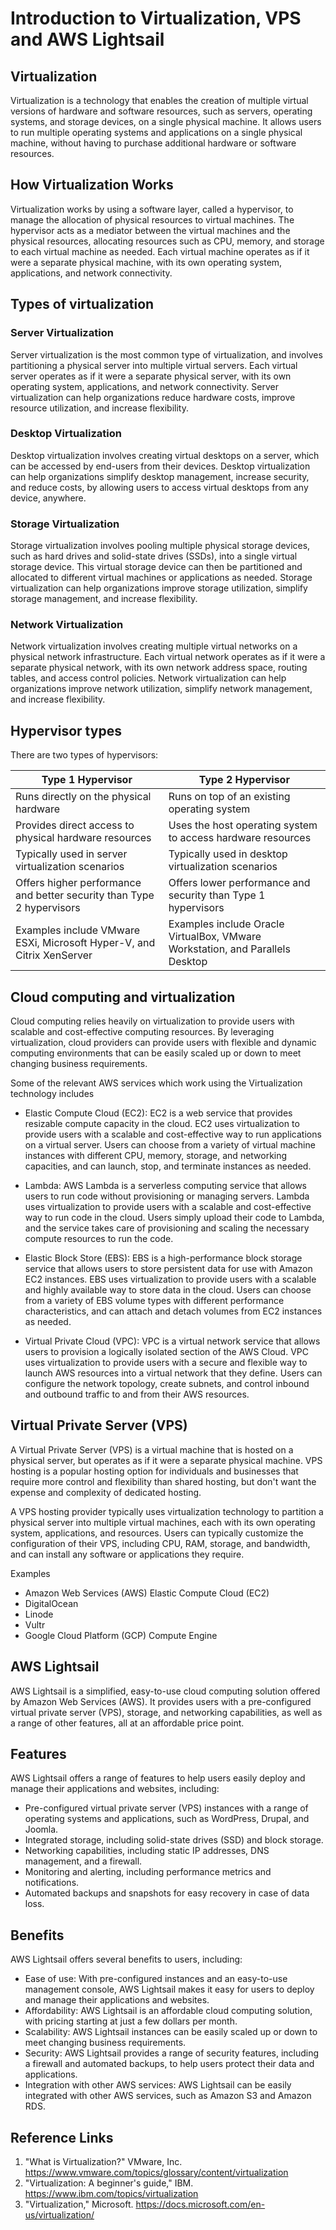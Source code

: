 # Introduction to Virtualization, VPS and AWS Lightsail

## Virtualization

Virtualization is a technology that enables the creation of multiple virtual versions of hardware and software resources, such as servers, operating systems, and storage devices, on a single physical machine. It allows users to run multiple operating systems and applications on a single physical machine, without having to purchase additional hardware or software resources.

## How Virtualization Works

Virtualization works by using a software layer, called a hypervisor, to manage the allocation of physical resources to virtual machines. The hypervisor acts as a mediator between the virtual machines and the physical resources, allocating resources such as CPU, memory, and storage to each virtual machine as needed. Each virtual machine operates as if it were a separate physical machine, with its own operating system, applications, and network connectivity.


## Types of virtualization

### Server Virtualization

Server virtualization is the most common type of virtualization, and involves partitioning a physical server into multiple virtual servers. Each virtual server operates as if it were a separate physical server, with its own operating system, applications, and network connectivity. Server virtualization can help organizations reduce hardware costs, improve resource utilization, and increase flexibility.

### Desktop Virtualization

Desktop virtualization involves creating virtual desktops on a server, which can be accessed by end-users from their devices. Desktop virtualization can help organizations simplify desktop management, increase security, and reduce costs, by allowing users to access virtual desktops from any device, anywhere.

### Storage Virtualization

Storage virtualization involves pooling multiple physical storage devices, such as hard drives and solid-state drives (SSDs), into a single virtual storage device. This virtual storage device can then be partitioned and allocated to different virtual machines or applications as needed. Storage virtualization can help organizations improve storage utilization, simplify storage management, and increase flexibility.

### Network Virtualization

Network virtualization involves creating multiple virtual networks on a physical network infrastructure. Each virtual network operates as if it were a separate physical network, with its own network address space, routing tables, and access control policies. Network virtualization can help organizations improve network utilization, simplify network management, and increase flexibility.

## Hypervisor types

There are two types of hypervisors:  

| Type 1 Hypervisor  | Type 2 Hypervisor  |
|-------------------|-------------------|
| Runs directly on the physical hardware  | Runs on top of an existing operating system  |
| Provides direct access to physical hardware resources  | Uses the host operating system to access hardware resources  |
| Typically used in server virtualization scenarios  | Typically used in desktop virtualization scenarios  |
| Offers higher performance and better security than Type 2 hypervisors  | Offers lower performance and security than Type 1 hypervisors  |
| Examples include VMware ESXi, Microsoft Hyper-V, and Citrix XenServer | Examples include Oracle VirtualBox, VMware Workstation, and Parallels Desktop |


## Cloud computing and virtualization

Cloud computing relies heavily on virtualization to provide users with scalable and cost-effective computing resources. By leveraging virtualization, cloud providers can provide users with flexible and dynamic computing environments that can be easily scaled up or down to meet changing business requirements.


Some of the relevant AWS services which work using the Virtualization technology includes

- Elastic Compute Cloud (EC2): EC2 is a web service that provides resizable compute capacity in the cloud. EC2 uses virtualization to provide users with a scalable and cost-effective way to run applications on a virtual server. Users can choose from a variety of virtual machine instances with different CPU, memory, storage, and networking capacities, and can launch, stop, and terminate instances as needed.

- Lambda: AWS Lambda is a serverless computing service that allows users to run code without provisioning or managing servers. Lambda uses virtualization to provide users with a scalable and cost-effective way to run code in the cloud. Users simply upload their code to Lambda, and the service takes care of provisioning and scaling the necessary compute resources to run the code.

- Elastic Block Store (EBS): EBS is a high-performance block storage service that allows users to store persistent data for use with Amazon EC2 instances. EBS uses virtualization to provide users with a scalable and highly available way to store data in the cloud. Users can choose from a variety of EBS volume types with different performance characteristics, and can attach and detach volumes from EC2 instances as needed.

- Virtual Private Cloud (VPC): VPC is a virtual network service that allows users to provision a logically isolated section of the AWS Cloud. VPC uses virtualization to provide users with a secure and flexible way to launch AWS resources into a virtual network that they define. Users can configure the network topology, create subnets, and control inbound and outbound traffic to and from their AWS resources.


## Virtual Private Server (VPS)

A Virtual Private Server (VPS) is a virtual machine that is hosted on a physical server, but operates as if it were a separate physical machine. VPS hosting is a popular hosting option for individuals and businesses that require more control and flexibility than shared hosting, but don't want the expense and complexity of dedicated hosting.

A VPS hosting provider typically uses virtualization technology to partition a physical server into multiple virtual machines, each with its own operating system, applications, and resources. Users can typically customize the configuration of their VPS, including CPU, RAM, storage, and bandwidth, and can install any software or applications they require.

Examples

- Amazon Web Services (AWS) Elastic Compute Cloud (EC2)
- DigitalOcean
- Linode
- Vultr
- Google Cloud Platform (GCP) Compute Engine


## AWS Lightsail

AWS Lightsail is a simplified, easy-to-use cloud computing solution offered by Amazon Web Services (AWS). It provides users with a pre-configured virtual private server (VPS), storage, and networking capabilities, as well as a range of other features, all at an affordable price point.

## Features

AWS Lightsail offers a range of features to help users easily deploy and manage their applications and websites, including:

- Pre-configured virtual private server (VPS) instances with a range of operating systems and applications, such as WordPress, Drupal, and Joomla.
- Integrated storage, including solid-state drives (SSD) and block storage.
- Networking capabilities, including static IP addresses, DNS management, and a firewall.
- Monitoring and alerting, including performance metrics and notifications.
- Automated backups and snapshots for easy recovery in case of data loss.

## Benefits

AWS Lightsail offers several benefits to users, including:

- Ease of use: With pre-configured instances and an easy-to-use management console, AWS Lightsail makes it easy for users to deploy and manage their applications and websites.
- Affordability: AWS Lightsail is an affordable cloud computing solution, with pricing starting at just a few dollars per month.
- Scalability: AWS Lightsail instances can be easily scaled up or down to meet changing business requirements.
- Security: AWS Lightsail provides a range of security features, including a firewall and automated backups, to help users protect their data and applications.
- Integration with other AWS services: AWS Lightsail can be easily integrated with other AWS services, such as Amazon S3 and Amazon RDS.


## Reference Links

1. "What is Virtualization?" VMware, Inc. https://www.vmware.com/topics/glossary/content/virtualization
2. "Virtualization: A beginner's guide," IBM. https://www.ibm.com/topics/virtualization
3. "Virtualization," Microsoft. https://docs.microsoft.com/en-us/virtualization/
